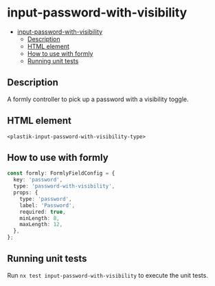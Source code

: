 # input-password-with-visibility

- [input-password-with-visibility](#input-password-with-visibility)
  - [Description](#description)
  - [HTML element](#html-element)
  - [How to use with formly](#how-to-use-with-formly)
  - [Running unit tests](#running-unit-tests)

## Description

A formly controller to pick up a password with a visibility toggle.

## HTML element

`<plastik-input-password-with-visibility-type>`

## How to use with formly

```typescript
const formly: FormlyFieldConfig = {
  key: 'password',
  type: 'password-with-visibility',
  props: {
    type: 'password',
    label: 'Password',
    required: true,
    minLength: 8,
    maxLength: 12,
  },
};
```

## Running unit tests

Run `nx test input-password-with-visibility` to execute the unit tests.
